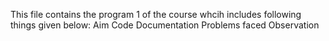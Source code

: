 This file contains the program 1 of the course whcih includes following things given below:
Aim
Code
Documentation
Problems faced
Observation
